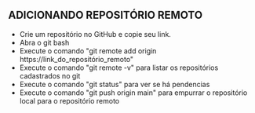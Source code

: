 ## ADICIONANDO REPOSITÓRIO REMOTO

 - Crie um repositório no GitHub e copie seu link.
 - Abra o git bash
 - Execute o comando "git remote add origin https://link_do_repositório_remoto"
 - Execute o comando "git remote -v" para listar os repositórios cadastrados no git
 - Execute o comando "git status" para ver se há pendencias
 - Execute o comando "git push origin main" para empurrar o repositório local para o repositório remoto